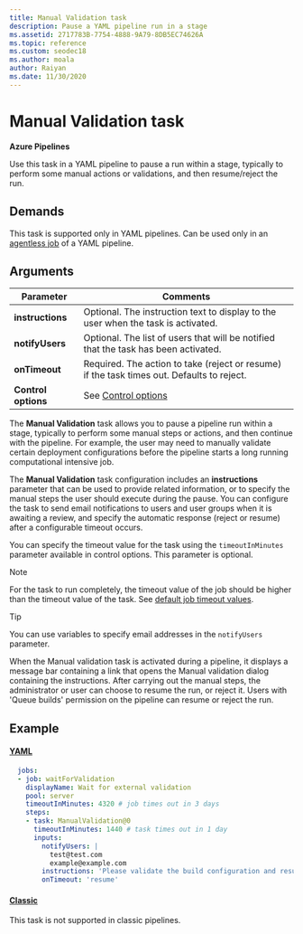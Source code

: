 ```yaml
---
title: Manual Validation task 
description: Pause a YAML pipeline run in a stage
ms.assetid: 2717783B-7754-4888-9A79-8DB5EC74626A
ms.topic: reference
ms.custom: seodec18
ms.author: moala
author: Raiyan
ms.date: 11/30/2020
---
```


# Manual Validation task

**Azure Pipelines**

Use this task in a YAML pipeline to pause a run within a stage, typically to perform some manual actions or validations, and then resume/reject the run.

## Demands

This task is supported only in YAML pipelines. Can be used only in an [agentless job](../../process/phases.md#server-jobs) of a YAML pipeline. 

## Arguments

| Parameter | Comments |
| --- | --- |
| **instructions** | Optional. The instruction text to display to the user when the task is activated. |
| **notifyUsers** | Optional. The list of users that will be notified that the task has been activated. |
| **onTimeout** | Required. The action to take (reject or resume) if the task times out. Defaults to reject. |
| **Control options** | See [Control options](../../process/tasks.md#controloptions) |

The **Manual Validation** task allows you to pause a pipeline run within a stage, typically to perform some
manual steps or actions, and then continue with the pipeline. For example, the user may
need to manually validate  certain deployment configurations before the pipeline starts a long running computational intensive job.

The **Manual Validation** task configuration includes an **instructions** parameter that
can be used to provide related information, or to specify the manual steps
the user should execute during the pause. You can configure the task to
send email notifications to users and user groups when it is awaiting a review,
and specify the automatic response (reject or resume) after a configurable
timeout occurs.

You can specify the timeout value for the task using the `timeoutInMinutes` parameter available in control options. This parameter is optional. 

> [!NOTE]
> For the task to run completely, the timeout value of the job should be higher than the timeout value of the task. See [default job timeout values](../../process/phases.md#timeouts). 

> [!TIP]
> You can use variables to specify email addresses in the `notifyUsers` parameter.

When the Manual validation task is activated during a pipeline, it displays
a message bar containing  a link that opens the Manual validation dialog containing the instructions.
After carrying out the manual steps, the administrator or user can choose to resume the run, or reject it.
Users with 'Queue builds' permission on the pipeline can resume or reject the run.

## Example

#### [YAML](#tab/yaml/)
```yaml
  jobs:
  - job: waitForValidation
    displayName: Wait for external validation
    pool: server
    timeoutInMinutes: 4320 # job times out in 3 days
    steps:
    - task: ManualValidation@0
      timeoutInMinutes: 1440 # task times out in 1 day
      inputs:
        notifyUsers: |
          test@test.com
          example@example.com
        instructions: 'Please validate the build configuration and resume'
        onTimeout: 'resume'
```
   
#### [Classic](#tab/classic/)

This task is not supported in classic pipelines.
